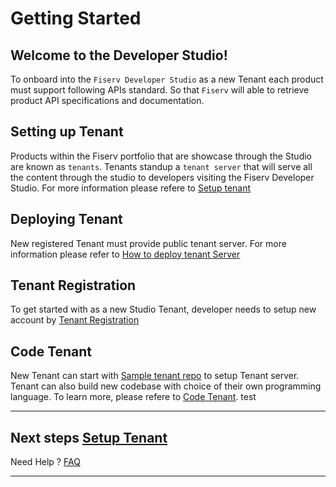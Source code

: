 # Getting Started

## Welcome to the Developer Studio!

To onboard into the `Fiserv Developer Studio` as a new Tenant each product must support following APIs standard. So that `Fiserv` will able to retrieve product API specifications and documentation.
 
## Setting up Tenant

Products within the Fiserv portfolio that are showcase through the Studio are known as `tenants`.  Tenants standup a `tenant server` that will serve all the content through the studio to developers visiting the Fiserv Developer Studio.
For more information please refere to [Setup tenant](?path=docs/getting-started/setup-tenant/setup-tenant.md)


## Deploying Tenant

New registered Tenant must provide public tenant server.
For more information please refer to [How to deploy tenant Server](?path=docs/getting-started/setup-tenant/deploy-tenant.md)


## Tenant Registration

To get started with as a new Studio Tenant, developer needs to setup new account by [Tenant Registration](?path=docs/getting-started/setup-tenant/register-tenant.md)


## Code Tenant

New Tenant can start with [Sample tenant repo](https://github.com/Fiserv/sample-tenant-repo) to setup Tenant server. Tenant can also build new codebase with choice of their own programming language. To learn more, please refere to [Code Tenant](?path=docs/getting-started/code-a-tenant/code-tenant.md). test
___

##  Next steps [Setup Tenant](?path=docs/getting-started/setup-tenant/setup-tenant.md)


Need Help ?
[FAQ](?path=docs/faq/faq.md)


___


 
